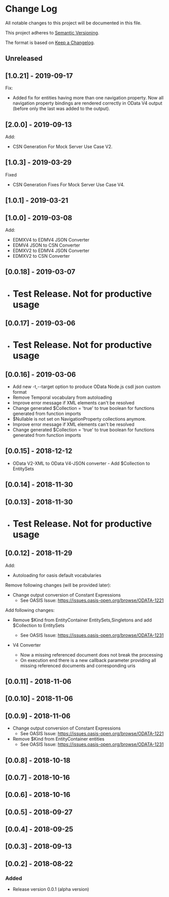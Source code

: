 # Change Log

All notable changes to this project will be documented in this file.

This project adheres to [Semantic Versioning](http://semver.org/).

The format is based on [Keep a Changelog](http://keepachangelog.com/).

## Unreleased

## [1.0.21] - 2019-09-17

Fix:
   * Added fix for entities having more than one navigation property. Now all navigation property bindings are rendered correctly in OData V4 output (before only the last was added to the output).  

## [2.0.0] - 2019-09-13

Add:
   * CSN Generation For Mock Server Use Case V2. 

## [1.0.3] - 2019-03-29

Fixed
* CSN Generation Fixes For Mock Server Use Case V4.

## [1.0.1] - 2019-03-21

## [1.0.0] - 2019-03-08

Add:
   * EDMXV4 to EDMV4 JSON Converter 
   * EDMV4 JSON to CSN Converter
   * EDMXV2 to EDMV4 JSON Converter   
   * EDMXV2 to CSN Converter   

## [0.0.18] - 2019-03-07

- # Test Release. Not for productive usage

## [0.0.17] - 2019-03-06

- # Test Release. Not for productive usage

## [0.0.16] - 2019-03-06

- Add new -t,--target option to produce OData Node.js csdl json custom format
- Remove Temporal vocabulary from autoloading
- Improve error message if XML elements can't be resolved
- Change generated $Collection = 'true' to true boolean for functions generated from function imports
- $Nullable is not set on NavigationProperty collections anymore.
- Improve error message if XML elements can't be resolved
- Change generated $Collection = 'true' to true boolean for functions generated from function imports

## [0.0.15] - 2018-12-12

- OData V2-XML to OData V4-JSON converter - Add $Collection to EntitySets

## [0.0.14] - 2018-11-30

## [0.0.13] - 2018-11-30

- # Test Release. Not for productive usage

## [0.0.12] - 2018-11-29

Add:
- Autoloading for oasis default vocabularies

Remove following changes (will be provided later):
- Change output conversion of Constant Expressions
    - See OASIS Issue: https://issues.oasis-open.org/browse/ODATA-1221

Add following changes:
- Remove $Kind from EntityContainer EntitySets,Singletons and add $Collection to EntitySets
    - See OASIS Issue: https://issues.oasis-open.org/browse/ODATA-1231

- V4 Converter
    - Now a missing referenced document does not break the processing
    - On execution end there is a new callback parameter providing all missing referenced documents and corresponding uris

## [0.0.11] - 2018-11-06

## [0.0.10] - 2018-11-06

## [0.0.9] - 2018-11-06

- Change output conversion of Constant Expressions
    - See OASIS Issue: https://issues.oasis-open.org/browse/ODATA-1221
- Remove $Kind from EntityContainer entities
    - See OASIS Issue: https://issues.oasis-open.org/browse/ODATA-1231

## [0.0.8] - 2018-10-18

## [0.0.7] - 2018-10-16

## [0.0.6] - 2018-10-16

## [0.0.5] - 2018-09-27

## [0.0.4] - 2018-09-25

## [0.0.3] - 2018-09-13

## [0.0.2] - 2018-08-22

### Added

* Release version 0.0.1 (alpha version)
